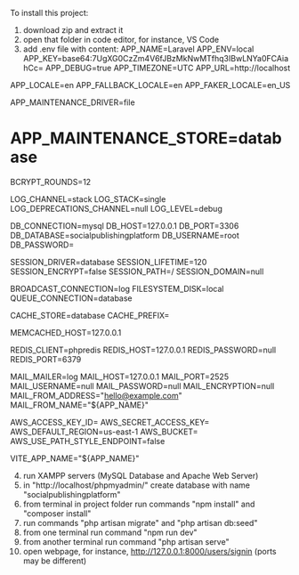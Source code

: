To install this project:
1) download zip and extract it
2) open that folder in code editor, for instance, VS Code
3) add .env file with content:
APP_NAME=Laravel
APP_ENV=local
APP_KEY=base64:7UgXG0CzZm4V6fJBzMkNwMTfhq3IBwLNYa0FCAiahCc=
APP_DEBUG=true
APP_TIMEZONE=UTC
APP_URL=http://localhost

APP_LOCALE=en
APP_FALLBACK_LOCALE=en
APP_FAKER_LOCALE=en_US

APP_MAINTENANCE_DRIVER=file
# APP_MAINTENANCE_STORE=database

BCRYPT_ROUNDS=12

LOG_CHANNEL=stack
LOG_STACK=single
LOG_DEPRECATIONS_CHANNEL=null
LOG_LEVEL=debug

DB_CONNECTION=mysql
DB_HOST=127.0.0.1
DB_PORT=3306
DB_DATABASE=socialpublishingplatform
DB_USERNAME=root
DB_PASSWORD=

SESSION_DRIVER=database
SESSION_LIFETIME=120
SESSION_ENCRYPT=false
SESSION_PATH=/
SESSION_DOMAIN=null

BROADCAST_CONNECTION=log
FILESYSTEM_DISK=local
QUEUE_CONNECTION=database

CACHE_STORE=database
CACHE_PREFIX=

MEMCACHED_HOST=127.0.0.1

REDIS_CLIENT=phpredis
REDIS_HOST=127.0.0.1
REDIS_PASSWORD=null
REDIS_PORT=6379

MAIL_MAILER=log
MAIL_HOST=127.0.0.1
MAIL_PORT=2525
MAIL_USERNAME=null
MAIL_PASSWORD=null
MAIL_ENCRYPTION=null
MAIL_FROM_ADDRESS="hello@example.com"
MAIL_FROM_NAME="${APP_NAME}"

AWS_ACCESS_KEY_ID=
AWS_SECRET_ACCESS_KEY=
AWS_DEFAULT_REGION=us-east-1
AWS_BUCKET=
AWS_USE_PATH_STYLE_ENDPOINT=false

VITE_APP_NAME="${APP_NAME}"

4) run XAMPP servers (MySQL Database and Apache Web Server)
5) in "http://localhost/phpmyadmin/" create database with name "socialpublishingplatform"
6) from terminal in project folder run commands "npm install" and "composer install"
7) run commands "php artisan migrate" and "php artisan db:seed"
8) from one terminal run command "npm run dev"
9) from another terminal run command "php artisan serve"
10) open webpage, for instance, http://127.0.0.1:8000/users/signin (ports may be different)
